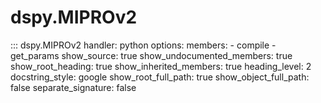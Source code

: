 # dspy.MIPROv2

::: dspy.MIPROv2
    handler: python
    options:
        members:
            - compile
            - get_params
        show_source: true
        show_undocumented_members: true
        show_root_heading: true
        show_inherited_members: true
        heading_level: 2
        docstring_style: google
        show_root_full_path: true
        show_object_full_path: false
        separate_signature: false
